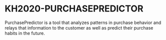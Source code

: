 # KH2020-PURCHASEPREDICTOR
PurchasePredictor is a tool that analyzes patterns in purchase behavior and relays that information to the customer as well as predict their purchase habits in the future.
